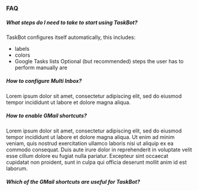 ### FAQ
##### What steps do I need to take to start using TaskBot?
TaskBot configures itself automatically, this includes:
* labels
* colors
* Google Tasks lists
Optional (but recommended) steps the user has to perform manually are 
##### How to configure Multi Inbox?
Lorem ipsum dolor sit amet, consectetur adipiscing elit, sed do eiusmod tempor incididunt ut labore et dolore magna aliqua.
##### How to enable GMail shortcuts?
Lorem ipsum dolor sit amet, consectetur adipiscing elit, sed do eiusmod tempor incididunt ut labore et dolore magna aliqua. Ut enim ad minim veniam, quis nostrud exercitation ullamco laboris nisi ut aliquip ex ea commodo consequat. Duis aute irure dolor in reprehenderit in voluptate velit esse cillum dolore eu fugiat nulla pariatur. Excepteur sint occaecat cupidatat non proident, sunt in culpa qui officia deserunt mollit anim id est laborum.
##### Which of the GMail shortcuts are useful for TaskBot?
<!--stackedit_data:
eyJoaXN0b3J5IjpbMjEzNjc3MTkxNV19
-->